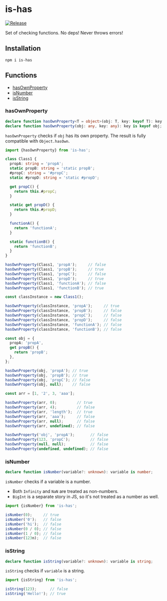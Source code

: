 # is-has

[![Release](https://github.com/nowm/is-has/actions/workflows/release.yml/badge.svg)](https://github.com/nowm/is-has/actions/workflows/release.yml)

Set of checking functions. No deps! Never throws errors!

## Installation

```shell
npm i is-has
```

## Functions

* [hasOwnProperty](#hasownproperty)
* [isNumber](#isnumber)
* [isString](#isstring)

### hasOwnProperty

```typescript
declare function hasOwnProperty<T = object>(obj: T, key: keyof T): key is keyof T;
declare function hasOwnProperty(obj: any, key: any): key is keyof obj;
```

`hasOwnProperty` checks if `obj` has its own property. The result is fully compatible with `Object.hasOwn`.

```typescript
import {hasOwnProperty} from 'is-has';

class Class1 {
  propA: string = 'propA';
  static propB: string = 'static propB';
  #propC: string = '#propC';
  static #propD: string = 'static #propD';

  get propC() {
    return this.#propC;
  }

  static get propD() {
    return this.#propD;
  }

  functionA() {
    return 'functionA';
  }

  static functionB() {
    return 'functionB';
  }
}

hasOwnProperty(Class1, 'propA');     // false
hasOwnProperty(Class1, 'propB');     // true
hasOwnProperty(Class1, 'propC');     // false
hasOwnProperty(Class1, 'propD');     // true
hasOwnProperty(Class1, 'functionA'); // false
hasOwnProperty(Class1, 'functionB'); // true

const classInstance = new Class1();

hasOwnProperty(classInstance, 'propA');     // true
hasOwnProperty(classInstance, 'propB');     // false
hasOwnProperty(classInstance, 'propC');     // false
hasOwnProperty(classInstance, 'propD');     // false
hasOwnProperty(classInstance, 'functionA'); // false
hasOwnProperty(classInstance, 'functionB'); // false

const obj = {
  propA: 'propA',
  get propB() {
    return 'propB';
  },
};

hasOwnProperty(obj, 'propA'); // true
hasOwnProperty(obj, 'propB'); // true
hasOwnProperty(obj, 'propC'); // false
hasOwnProperty(obj, null);    // false

const arr = [1, '2', 3, 'aaa'];

hasOwnProperty(arr, 0);         // true
hasOwnProperty(arr, 4);         // false
hasOwnProperty(arr, 'length');  // true
hasOwnProperty(arr, 'aaa');     // false
hasOwnProperty(arr, null);      // false
hasOwnProperty(arr, undefined); // false

hasOwnProperty('obj', 'propA');       // false
hasOwnProperty(123, 'propC');         // false
hasOwnProperty(null, null);           // false
hasOwnProperty(undefined, undefined); // false
```

### isNumber

```typescript
declare function isNumber(variable?: unknown): variable is number;
```

`isNumber` checks if a variable is a number. 

- Both `Infinity` and `NaN` are treated as non-numbers.
- `BigInt` is a separate story in JS, so it's not treated as a number as well.

```typescript
import {isNumber} from 'is-has';

isNumber(0);     // true
isNumber('0');   // false
isNumber('hi');  // false
isNumber(0 / 0); // false
isNumber(1 / 0); // false
isNumber(123n);  // false
```

### isString

```typescript
declare function isString(variable?: unknown): variable is string;
```

`isString` checks if `variable` is a string.

```typescript
import {isString} from 'is-has';

isString(123);      // false
isString('Hello!'); // true
```
